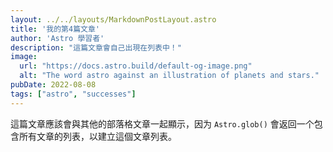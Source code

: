 ```yaml
---
layout: ../../layouts/MarkdownPostLayout.astro
title: '我的第4篇文章'
author: 'Astro 學習者'
description: "這篇文章會自己出現在列表中！"
image:
  url: "https://docs.astro.build/default-og-image.png"
  alt: "The word astro against an illustration of planets and stars."
pubDate: 2022-08-08
tags: ["astro", "successes"]
---
```

這篇文章應該會與其他的部落格文章一起顯示，因为 `Astro.glob()` 會返回一个包含所有文章的列表，以建立這個文章列表。